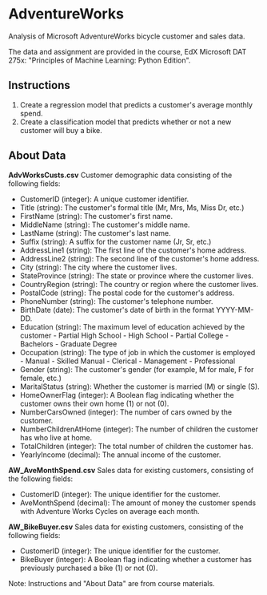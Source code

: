 # AdventureWorks
Analysis of Microsoft AdventureWorks bicycle customer and sales data. 

The data and assignment are provided in the course, EdX Microsoft DAT 275x: "Principles of Machine Learning: Python Edition".

## Instructions

1. Create a regression model that predicts a customer's average monthly spend.
2. Create a classification model that predicts whether or not a new customer will buy a bike.

## About Data

__AdvWorksCusts.csv__
Customer demographic data consisting of the following fields:

- CustomerID (integer): A unique customer identifier.
- Title (string): The customer's formal title (Mr, Mrs, Ms, Miss Dr, etc.)
- FirstName (string): The customer's first name.
- MiddleName (string): The customer's middle name.
- LastName (string): The customer's last name.
- Suffix (string): A suffix for the customer name (Jr, Sr, etc.)
- AddressLine1 (string): The first line of the customer's home address.
- AddressLine2 (string): The second line of the customer's home address.
- City (string): The city where the customer lives.
- StateProvince (string): The state or province where the customer lives.
- CountryRegion (string): The country or region where the customer lives.
- PostalCode (string): The postal code for the customer's address.
- PhoneNumber (string): The customer's telephone number.
- BirthDate (date): The customer's date of birth in the format YYYY-MM-DD.
- Education (string): The maximum level of education achieved by the customer 
      - Partial High School
      - High School
      - Partial College
      - Bachelors
      - Graduate Degree
- Occupation (string): The type of job in which the customer is employed 
      - Manual
      - Skilled Manual
      - Clerical
      - Management
      - Professional
- Gender (string): The customer's gender (for example, M for male, F for female, etc.)
- MaritalStatus (string): Whether the customer is married (M) or single (S).
- HomeOwnerFlag (integer): A Boolean flag indicating whether the customer owns their own home (1) or not (0).
- NumberCarsOwned (integer): The number of cars owned by the customer.
- NumberChildrenAtHome (integer): The number of children the customer has who live at home.
- TotalChildren (integer): The total number of children the customer has.
- YearlyIncome (decimal): The annual income of the customer.

__AW_AveMonthSpend.csv__
Sales data for existing customers, consisting of the following fields:

- CustomerID (integer): The unique identifier for the customer.
- AveMonthSpend (decimal): The amount of money the customer spends with Adventure Works Cycles on average each month.

__AW_BikeBuyer.csv__
Sales data for existing customers, consisting of the following fields:

- CustomerID (integer): The unique identifier for the customer.
- BikeBuyer (integer): A Boolean flag indicating whether a customer has previously purchased a bike (1) or not (0).

Note: Instructions and "About Data" are from course materials. 
